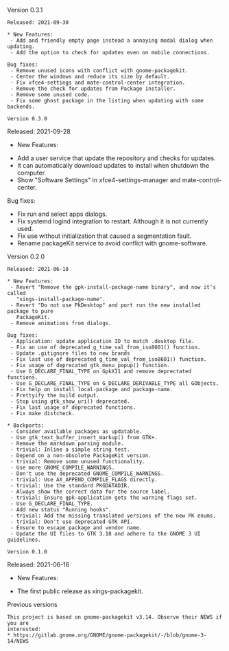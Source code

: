 Version 0.3.1
~~~~~~~~~~~~~
Released: 2021-09-30

* New Features:
 - Add and friendly empty page instead a annoying modal dialog when updating.
 - Add the option to check for updates even on mobile connections.

Bug fixes:
 - Remove unused icons with conflict with gnome-packagekit.
 - Center the windows and reduce its size by default.
 - Fix xfce4-settings and mate-control-center integration.
 - Remove the check for updates from Package installer.
 - Remove some unused code.
 - Fix some ghost package in the listing when updating with some backends.

Version 0.3.0
~~~~~~~~~~~~~
Released: 2021-09-28

* New Features:
 - Add a user service that update the repository and checks for updates.
 - It can automatically download updates to install when shutdown the computer.
 - Show "Software Settings" in xfce4-settings-manager and mate-control-center.

Bug fixes:
 - Fix run and select apps dialogs.
 - Fix systemd logind integration to restart. Although it is not currently used.
 - Fix use without initialization that caused a segmentation fault.
 - Rename packageKit service to avoid conflict with gnome-software.

Version 0.2.0
~~~~~~~~~~~~~
Released: 2021-06-18

* New Features:
 - Revert "Remove the gpk-install-package-name binary", and now it's called
   "xings-install-package-name".
 - Revert "Do not use PkDesktop" and port run the new installed package to pure
   PackageKit.
 - Remove animations from dialogs.

Bug fixes:
 - Application: update application ID to match .desktop file.
 - Fix an use of deprecated g_time_val_from_iso8601() function.
 - Update .gitignore files to new brands
 - Fix last use of deprecated g_time_val_from_iso8601() function.
 - Fix usage of deprecated gtk_menu_popup() function.
 - Use G_DECLARE_FINAL_TYPE on GpkX11 and remove deprectated functions.
 - Use G_DECLARE_FINAL_TYPE on G_DECLARE_DERIVABLE_TYPE all GObjects.
 - Fix help on install local-package and package-name.
 - Prettyify the build output.
 - Stop using gtk_show_uri() deprecated.
 - Fix last usage of deprecated functions.
 - Fix make distcheck.

* Backports:
 - Consider available packages as updatable.
 - Use gtk_text_buffer_insert_markup() from GTK+.
 - Remove the markdown parsing module.
 - trivial: Inline a simple string test.
 - Depend on a non-obsolete PackageKit version.
 - trivial: Remove some unused functionality.
 - Use more GNOME_COMPILE_WARNINGS.
 - Don't use the deprecated GNOME_COMPILE_WARNINGS.
 - trivial: Use AX_APPEND_COMPILE_FLAGS directly.
 - trivial: Use the standard PKGDATADIR.
 - Always show the correct data for the source label.
 - trivial: Ensure gpk-application gets the warning flags set.
 - Use G_DECLARE_FINAL_TYPE.
 - Add new status "Running hooks".
 - trivial: Add the missing translated versions of the new PK enums.
 - trivial: Don't use deprecated GTK API.
 - Ensure to escape package and vendor name.
 - Update the UI files to GTK 3.18 and adhere to the GNOME 3 UI guidelines.

Version 0.1.0
~~~~~~~~~~~~~
Released: 2021-06-16

* New Features:
 - The first public release as xings-packagekit.

Previous versions
~~~~~~~~~~~~~~~~~
This project is based on gnome-packagekit v3.14. Observe their NEWS if you are
interested:
* https://gitlab.gnome.org/GNOME/gnome-packagekit/-/blob/gnome-3-14/NEWS
